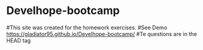 # Develhope-bootcamp
#This site was created for the homework exercises.
#See Demo https://gladiator95.github.io/Develhope-bootcamp/
#Te questions are in the HEAD tag
